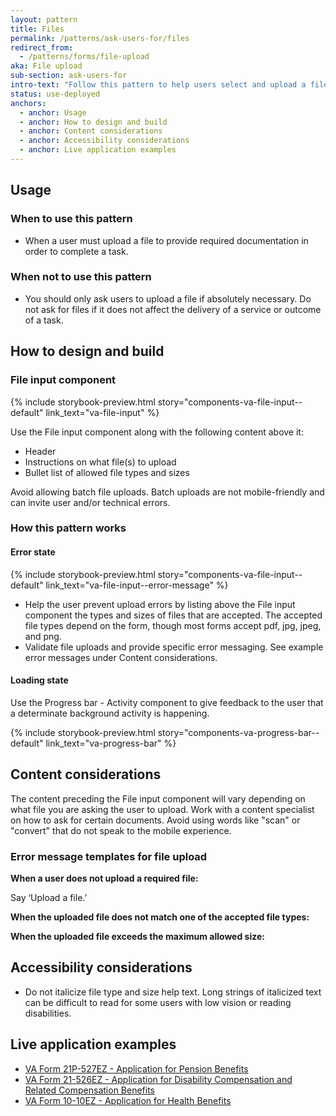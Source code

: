 ```yaml
---
layout: pattern
title: Files
permalink: /patterns/ask-users-for/files
redirect_from:
  - /patterns/forms/file-upload
aka: File upload
sub-section: ask-users-for
intro-text: "Follow this pattern to help users select and upload a file."
status: use-deployed
anchors:
  - anchor: Usage
  - anchor: How to design and build
  - anchor: Content considerations
  - anchor: Accessibility considerations
  - anchor: Live application examples
---
```


## Usage

### When to use this pattern

- When a user must upload a file to provide required documentation in order to complete a task.

### When not to use this pattern

- You should only ask users to upload a file if absolutely necessary. Do not ask for files if it does not affect the delivery of a service or outcome of a task. 

## How to design and build

### File input component

{% include storybook-preview.html story="components-va-file-input--default" link_text="va-file-input" %}

Use the File input component along with the following content above it:

- Header 
- Instructions on what file(s) to upload
- Bullet list of allowed file types and sizes

Avoid allowing batch file uploads. Batch uploads are not mobile-friendly and can invite user and/or technical errors.

### How this pattern works

#### Error state

{% include storybook-preview.html story="components-va-file-input--default" link_text="va-file-input--error-message" %}

- Help the user prevent upload errors by listing above the File input component the types and sizes of files that are accepted. The accepted file types depend on the form, though most forms accept pdf, jpg, jpeg, and png. 
- Validate file uploads and provide specific error messaging. See example error messages under Content considerations.

#### Loading state

Use the Progress bar - Activity component to give feedback to the user that a determinate background activity is happening.

{% include storybook-preview.html story="components-va-progress-bar--default" link_text="va-progress-bar" %}

## Content considerations

The content preceding the File input component will vary depending on what file you are asking the user to upload. Work with a content specialist on how to ask for certain documents. Avoid using words like "scan" or "convert" that do not speak to the mobile experience.

### Error message templates for file upload

**When a user does not upload a required file:**

Say ‘Upload a file.’

**When the uploaded file does not match one of the accepted file types:**



**When the uploaded file exceeds the maximum allowed size:**



## Accessibility considerations

- Do not italicize file type and size help text. Long strings of italicized text can be difficult to read for some users with low vision or reading disabilities.

## Live application examples

- [VA Form 21P-527EZ - Application for Pension Benefits](https://www.va.gov/pension/application/527EZ/introduction)
- [VA Form 21-526EZ - Application for Disability Compensation and Related Compensation Benefits](https://www.va.gov/disability/file-disability-claim-form-21-526ez/introduction)
- [VA Form 10-10EZ - Application for Health Benefits](https://staging.va.gov/health-care/apply/application/introduction)
